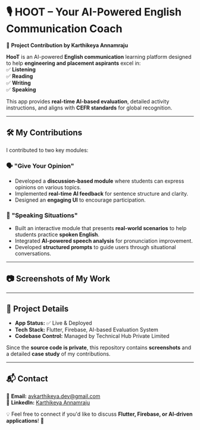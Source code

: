 # 🎙️ HOOT – Your AI-Powered English Communication Coach  

🚀 **Project Contribution by Karthikeya Annamraju**  

**HooT** is an AI-powered **English communication** learning platform designed to help **engineering and placement aspirants** excel in:  
✅ **Listening**  
✅ **Reading**  
✅ **Writing**  
✅ **Speaking**  

This app provides **real-time AI-based evaluation**, detailed activity instructions, and aligns with **CEFR standards** for global recognition.  

---

## 🛠 My Contributions  

I contributed to two key modules:  

### 🗣️ **"Give Your Opinion"**  
- Developed a **discussion-based module** where students can express opinions on various topics.  
- Implemented **real-time AI feedback** for sentence structure and clarity.  
- Designed an **engaging UI** to encourage participation.  

### 💬 **"Speaking Situations"**  
- Built an interactive module that presents **real-world scenarios** to help students practice **spoken English**.  
- Integrated **AI-powered speech analysis** for pronunciation improvement.  
- Developed **structured prompts** to guide users through situational conversations.  

---

## 📷 Screenshots of My Work  


---

## 🔗 Project Details  
- **App Status:** ✅ Live & Deployed  
- **Tech Stack:** Flutter, Firebase, AI-based Evaluation System  
- **Codebase Control:** Managed by Technical Hub Private Limited  

Since the **source code is private**, this repository contains **screenshots** and a detailed **case study** of my contributions.  

---

## 📬 Contact  
📧 **Email:** avkarthikeya.dev@gmail.com  
🔗 **LinkedIn:** [Karthikeya Annamraju](https://www.linkedin.com/in/karthikeya-annamraju/)  

💡 Feel free to connect if you'd like to discuss **Flutter, Firebase, or AI-driven applications**! 🚀  
